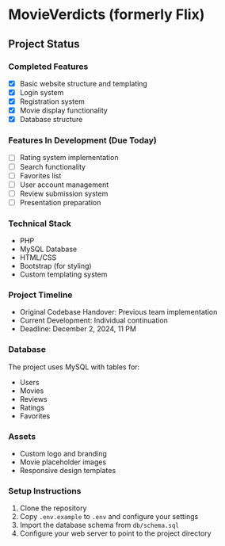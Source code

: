 # MovieVerdicts (formerly Flix)

## Project Status

### Completed Features
- [x] Basic website structure and templating
- [x] Login system
- [x] Registration system
- [x] Movie display functionality
- [x] Database structure

### Features In Development (Due Today)
- [ ] Rating system implementation
- [ ] Search functionality
- [ ] Favorites list
- [ ] User account management
- [ ] Review submission system
- [ ] Presentation preparation

### Technical Stack
- PHP
- MySQL Database
- HTML/CSS
- Bootstrap (for styling)
- Custom templating system

### Project Timeline
- Original Codebase Handover: Previous team implementation
- Current Development: Individual continuation
- Deadline: December 2, 2024, 11 PM

### Database
The project uses MySQL with tables for:
- Users
- Movies
- Reviews
- Ratings
- Favorites

### Assets
- Custom logo and branding
- Movie placeholder images
- Responsive design templates

### Setup Instructions
1. Clone the repository
2. Copy `.env.example` to `.env` and configure your settings
3. Import the database schema from `db/schema.sql`
4. Configure your web server to point to the project directory
